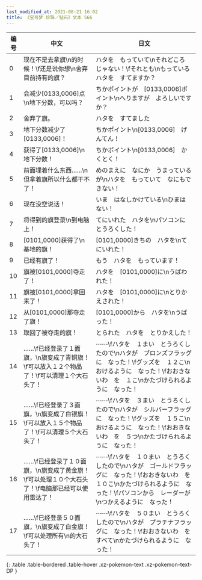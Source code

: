 ```yaml
---
last_modified_at: 2021-08-21 16:02
title: 《宝可梦 珍珠／钻石》文本 566
---
```

| 编号 | 中文 | 日文 |
| ---- | ---- | ---- |
| 0 | 现在不是去拿旗\n的时候！\f还是说你想\n舍弃目前持有的旗？ | ハタを　もっていて\nそれどころ　じゃない！\fそれとも\nもっている　ハタを　すてますか？ |
| 1 | 会减少[0133,0006]点\n地下分数，可以吗？ | ちかポイントが　[0133,0006]ポイント\nへりますが　よろしいですか？ |
| 2 | 舍弃了旗。 | ハタを　すてました |
| 3 | 地下分数减少了[0133,0006]！ | ちかポイント\n[0133,0006]　げんてん！ |
| 4 | 获得了[0133,0006]\n地下分数！ | ちかポイント\n[0133,0006]　かくとく！ |
| 5 | 前面埋着什么东西……\n但拿着旗所以什么都干不了！ | めのまえに　なにか　うまっているが\nハタを　もっていて　なにもできない！ |
| 6 | 现在没空说话！ | いま　はなしかけている\nひまは　ない！ |
| 7 | 将得到的旗登录\n到电脑上！ | てにいれた　ハタを\nパソコンに　とうろくした！ |
| 8 | [0101,0000]获得了\n基地的旗！ | [0101,0000]きちの　ハタを\nてにいれた！ |
| 9 | 已经有旗了！ | もう　ハタを　もっています！ |
| 10 | 旗被[0101,0000]夺走了！ | ハタを　[0101,0000]に\nうばわれた！ |
| 11 | 旗被[0101,0000]拿回来了！ | ハタを　[0101,0000]に\nとりかえされた！ |
| 12 | 从[0101,0000]那夺走了旗！ | [0101,0000]から　ハタを\nうばった！ |
| 13 | 取回了被夺走的旗！ | とられた　ハタを　とりかえした！ |
| 14 | ……\f已经登录了１面旗，\n旗变成了青铜旗！\f可以放入１２个物品了！\f可以清理１个大石头了！ | ⋯⋯\fハタを　１まい　とうろくしたので\nハタが　ブロンズフラッグに　なった！\fグッズを　１２こ\nおけるように　なった！\fおおきないわ　を　１こ\nかたづけられるように　なった！ |
| 15 | ……\f已经登录了３面旗，\n旗变成了白银旗！\f可以放入１５个物品了！\f可以清理５个大石头了！ | ⋯⋯\fハタを　３まい　とうろくしたので\nハタが　シルバーフラッグに　なった！\fグッズを　１５こ\nおけるように　なった！\fおおきないわ　を　５つ\nかたづけられるように　なった！ |
| 16 | ……\f已经登录了１０面旗，\n旗变成了黄金旗！\f可以处理１０个大石头了！\f电脑那已经可以使用雷达了！ | ⋯⋯\fハタを　１０まい　とうろくしたので\nハタが　ゴールドフラッグに　なった！\fおおきないわ　を　１０こ\nかたづけられるように　なった！\fパソコンから　レーダーが\nつかえるように　なった！ |
| 17 | ……\f已经登录５０面旗，\n旗变成了白金旗！\f可以处理所有\n的大石头了！ | ⋯⋯\fハタを　５０まい　とうろくしたので\nハタが　プラチナフラッグに　なった！\fおおきないわ　を　すべて\nかたづけられるように　なった！ |
{: .table .table-bordered .table-hover .xz-pokemon-text .xz-pokemon-text-DP }